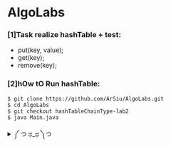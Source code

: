 # AlgoLabs
### [1]Task realize hashTable + test:
- put(key, value);
- get(key);
- remove(key);
### [2]hOw tO Run hashTable:
```
$ git clone https://github.com/ArSiu/AlgoLabs.git
$ cd AlgoLabs
$ git checkout hashTableChainType-lab2
$ java Main.java
```

<details>
<summary>༼ つ ಥ_ಥ ༽つ</summary>
<p>
(https://youtu.be/fEiNQuzyfa4)
  
```java
БОШЕНТУНМАЙ
```
</p>
</details> 
